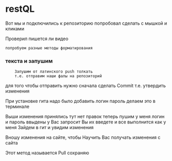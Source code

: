 # restQL


Вот мы и подключились к репозиторию
попробовал сделать с мышкой и кликами

Проверил пишется ли видео
   
    попробуем разные методы форматирования

### текста и запушим

        Запушим от латинского push толкать
        т.е. отправим наши фалы на репозиторий

для того чтобы отправить нужно сначала сделать Commit т.е. утвердить изменения

При установке гита надо было добавить логин пароль
делаем это в терминале 

Выши изменения принялись тут нет правок
теперь пушим
у меня логин и пароль ввыдены у Вас запросит
Вы их введете и все выполнится как у меня
Зайдем в гит и увидим изменения

Вношу изменения на сайте, чтобы Научить Вас получать изменения с сайта

Этот метод называется Pull
сохраняю
